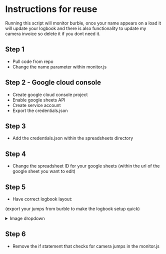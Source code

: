 # Instructions for reuse
Running this script will monitor burble, once your name appears on a load it will update your logbook and there is also functionality to update my camera invoice so delete it if you dont need it.

## Step 1 
- Pull code from repo
- Change the name parameter within monitor.js

## Step 2 - Google cloud console
- Create google cloud console project 
- Enable google sheets API
- Create service account
- Export the credentials.json

## Step 3 
- Add the credentials.json within the spreadsheets directory

## Step 4
- Change the spreadsheet ID for your google sheets (within the url of the google sheet you want to edit)

## Step 5
- Have correct logbook layout:

(export your jumps from burble to make the logbook setup quick)

<details>
<summary>Image dropdown</summary>

![Logbook Layout](./docs/Logbook-example.png)

</details>

## Step 6 
- Remove the if statement that checks for camera jumps in the monitor.js